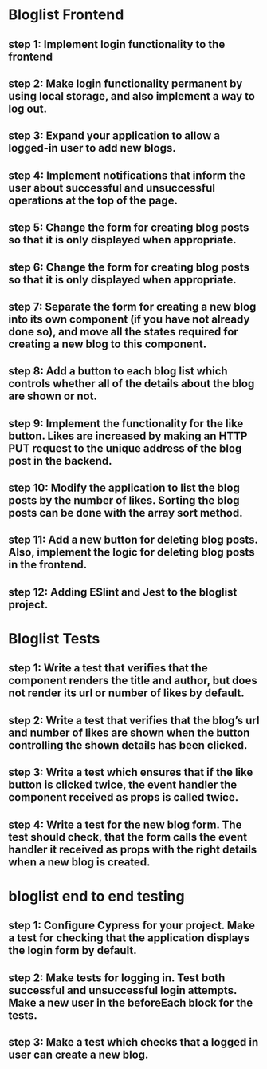 # Bloglist Frontend

## step 1: Implement login functionality to the frontend

## step 2: Make login functionality permanent by using local storage, and also implement a way to log out.

## step 3: Expand your application to allow a logged-in user to add new blogs.

## step 4: Implement notifications that inform the user about successful and unsuccessful operations at the top of the page.

## step 5: Change the form for creating blog posts so that it is only displayed when appropriate.

## step 6: Change the form for creating blog posts so that it is only displayed when appropriate.

## step 7: Separate the form for creating a new blog into its own component (if you have not already done so), and move all the states required for creating a new blog to this component.

## step 8: Add a button to each blog list which controls whether all of the details about the blog are shown or not. 

## step 9: Implement the functionality for the like button. Likes are increased by making an HTTP PUT request to the unique address of the blog post in the backend. 

## step 10: Modify the application to list the blog posts by the number of likes. Sorting the blog posts can be done with the array sort method.

## step 11: Add a new button for deleting blog posts. Also, implement the logic for deleting blog posts in the frontend.
## step 12: Adding  ESlint and Jest to the bloglist project.

# Bloglist Tests

## step 1: Write a test that verifies that the component renders the title and author, but does not render its url or number of likes by default.

## step 2: Write a test that verifies that the blog’s url and number of likes are shown when the button controlling the shown details has been clicked.

## step 3: Write a test which ensures that if the like button is clicked twice, the event handler the component received as props is called twice.

## step 4: Write a test for the new blog form. The test should check, that the form calls the event handler it received as props with the right details when a new blog is created.

# bloglist end to end testing
## step 1: Configure Cypress for your project. Make a test for checking that the application displays the login form by default.

## step 2: Make tests for logging in. Test both successful and unsuccessful login attempts. Make a new user in the beforeEach block for the tests.

## step 3: Make a test which checks that a logged in user can create a new blog.